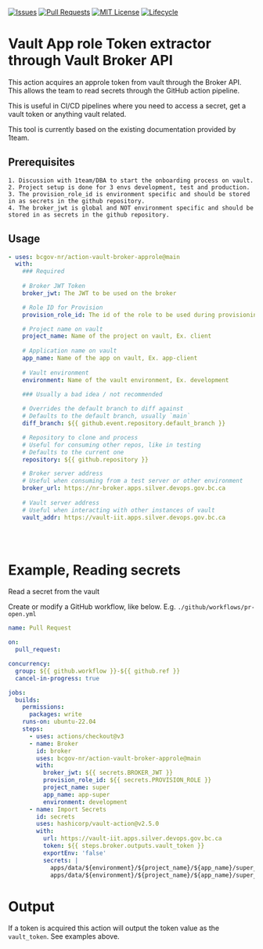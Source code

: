 <!-- Badges -->
[![Issues](https://img.shields.io/github/issues/bcgov-nr/action-vault-broker-approle)](/../../issues)
[![Pull Requests](https://img.shields.io/github/issues-pr/bcgov-nr/action-vault-broker-approle)](/../../pulls)
[![MIT License](https://img.shields.io/github/license/bcgov-nr/action-vault-broker-approle.svg)](/LICENSE)
[![Lifecycle](https://img.shields.io/badge/Lifecycle-Experimental-339999)](https://github.com/bcgov/repomountie/blob/master/doc/lifecycle-badges.md)

# Vault App role Token extractor through Vault Broker API

This action acquires an approle token from vault through the Broker API. This allows the team to read secrets through the GitHub action pipeline.

This is useful in CI/CD pipelines where you need to access a secret, get a vault token or anything vault related.

This tool is currently based on the existing documentation provided by 1team.

## Prerequisites
    1. Discussion with 1team/DBA to start the onboarding process on vault.
    2. Project setup is done for 3 envs development, test and production.
    3. The provision_role_id is environment specific and should be stored in as secrets in the github repository.
    4. The broker_jwt is global and NOT environment specific and should be stored in as secrets in the github repository.


## Usage

```yaml
- uses: bcgov-nr/action-vault-broker-approle@main
  with:
    ### Required
    
    # Broker JWT Token
    broker_jwt: The JWT to be used on the broker

    # Role ID for Provision
    provision_role_id: The id of the role to be used during provisioning

    # Project name on vault
    project_name: Name of the project on vault, Ex. client
    
    # Application name on vault
    app_name: Name of the app on vault, Ex. app-client
    
    # Vault environment
    environment: Name of the vault environment, Ex. development
    
    ### Usually a bad idea / not recommended

    # Overrides the default branch to diff against
    # Defaults to the default branch, usually `main`
    diff_branch: ${{ github.event.repository.default_branch }}

    # Repository to clone and process
    # Useful for consuming other repos, like in testing
    # Defaults to the current one
    repository: ${{ github.repository }}

    # Broker server address
    # Useful when consuming from a test server or other environment
    broker_url: https://nr-broker.apps.silver.devops.gov.bc.ca
      
    # Vault server address
    # Useful when interacting with other instances of vault
    vault_addr: https://vault-iit.apps.silver.devops.gov.bc.ca


    
```

# Example, Reading secrets

Read a secret from the vault

Create or modify a GitHub workflow, like below.  E.g. `./github/workflows/pr-open.yml`

```yaml
name: Pull Request

on:
  pull_request:

concurrency:
  group: ${{ github.workflow }}-${{ github.ref }}
  cancel-in-progress: true

jobs:
  builds:
    permissions:
      packages: write
    runs-on: ubuntu-22.04
    steps:
      - uses: actions/checkout@v3
      - name: Broker
        id: broker
        uses: bcgov-nr/action-vault-broker-approle@main
        with:
          broker_jwt: ${{ secrets.BROKER_JWT }}
          provision_role_id: ${{ secrets.PROVISION_ROLE }}
          project_name: super
          app_name: app-super
          environment: development
      - name: Import Secrets
        id: secrets
        uses: hashicorp/vault-action@v2.5.0
        with:
          url: https://vault-iit.apps.silver.devops.gov.bc.ca
          token: ${{ steps.broker.outputs.vault_token }}
          exportEnv: 'false'
          secrets: |
            apps/data/${environment}/${project_name}/${app_name}/super_secrets username | SECRET_USER;
            apps/data/${environment}/${project_name}/${app_name}/super_secrets password | SECRET_PWD;

```


# Output

If a token is acquired this action will output the token value as the `vault_token`.
See examples above.


<!-- # Acknowledgements

This Action is provided courtesy of the FDS Team and Architecture Team, part of the Government of British Columbia. -->
